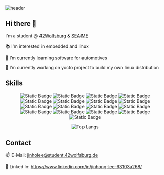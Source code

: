 ![header](https://capsule-render.vercel.app/api?type=wave&color=34eb3d&height=150&section=header&text=Welcome!-nl-jinholee's%20Github&fontSize=60)

## Hi there 👋

I'm a student @ [42Wolfsburg](https://42wolfsburg.de) & [SEA:ME](https://seame.space)

📚 I'm interested in embedded and linux

🚙 I’m currently learning software for automotives

🔭 I’m currently working on yocto project to build my own linux distribution

## Skills
<div align="center">

![Static Badge](https://img.shields.io/badge/Git-F050532.svg?style=flat&logo=git&logoColor=white)
![Static Badge](https://img.shields.io/badge/Github-181717.svg?style=flat&logo=github&logoColor=white)
![Static Badge](https://img.shields.io/badge/Docker-2496ED.svg?style=flat&logo=docker&logoColor=white)
![Static Badge](https://img.shields.io/badge/Linux-FCC624.svg?style=flat&logo=linux&logoColor=white)
![Static Badge](https://img.shields.io/badge/C-A8B9CC.svg?style=flat&logo=c&logoColor=white)
![Static Badge](https://img.shields.io/badge/C++-00599C.svg?style=flat&logo=c%2B%2B&logoColor=white)
![Static Badge](https://img.shields.io/badge/Arduino-00878F.svg?style=flat&logo=arduino&logoColor=white)
![Static Badge](https://img.shields.io/badge/RaspberriPi-A22846.svg?style=flat&logo=raspberrypi&logoColor=white)
![Static Badge](https://img.shields.io/badge/Python-3776AB.svg?style=flat&logo=python&logoColor=white)
![Static Badge](https://img.shields.io/badge/HTML5-E34F26.svg?style=flat&logo=html5&logoColor=white)
![Static Badge](https://img.shields.io/badge/CSS3-1572B6.svg?style=flat&logo=css3&logoColor=white)
![Static Badge](https://img.shields.io/badge/React-61DAFB.svg?style=flat&logo=react&logoColor=white)
![Static Badge](https://img.shields.io/badge/Javascript-F7DF1E.svg?style=flat&logo=javascript&logoColor=white)
![Static Badge](https://img.shields.io/badge/Node.js-339933.svg?style=flat&logo=node.js&logoColor=white)
![Static Badge](https://img.shields.io/badge/Typescript-3178C6.svg?style=flat&logo=Typescript&logoColor=white)
![Static Badge](https://img.shields.io/badge/Nest.js-E0234E.svg?style=flat&logo=nestjs&logoColor=white)
![Static Badge](https://img.shields.io/badge/Flutter-02569B.svg?style=flat&logo=flutter&logoColor=white)

![Top Langs](https://github-readme-stats.vercel.app/api/top-langs/?username=Lagavulin9&layout=compact&hide=Objective-C,Roff)

</div>

## Contact
📫 E-Mail: jinholee@student.42wolfsburg.de

🔗 Linked In: https://www.linkedin.com/in/jinhong-lee-63103a268/

<!--
**Lagavulin9/Lagavulin9** is a ✨ _special_ ✨ repository because its `README.md` (this file) appears on your GitHub profile.

Here are some ideas to get you started:

- 🔭 I’m currently working on ...
- 🌱 I’m currently learning ...
- 👯 I’m looking to collaborate on ...
- 🤔 I’m looking for help with ...
- 💬 Ask me about ...
- 📫 How to reach me: ...
- 😄 Pronouns: ...
- ⚡ Fun fact: ...
-->
